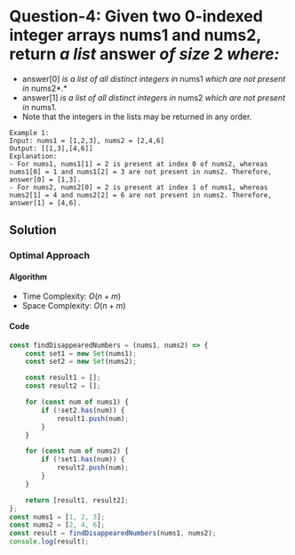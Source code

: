 # Question-4: Given two 0-indexed integer arrays nums1 and nums2, return *a list* answer *of size* 2 *where:*
- answer[0] *is a list of all distinct integers in* nums1 *which are not present in* nums2*.*
- answer[1] *is a list of all distinct integers in* nums2 *which are not present in* nums1.
- Note that the integers in the lists may be returned in any order.
```
Example 1:
Input: nums1 = [1,2,3], nums2 = [2,4,6]
Output: [[1,3],[4,6]]
Explanation:
- For nums1, nums1[1] = 2 is present at index 0 of nums2, whereas nums1[0] = 1 and nums1[2] = 3 are not present in nums2. Therefore, answer[0] = [1,3].
- For nums2, nums2[0] = 2 is present at index 1 of nums1, whereas nums2[1] = 4 and nums2[2] = 6 are not present in nums2. Therefore, answer[1] = [4,6].
```


## Solution


### Optimal Approach


#### Algorithm


- Time Complexity: $O(n+m)$
- Space Complexity: $O(n+m)$


#### Code


```javascript
const findDisappearedNumbers = (nums1, nums2) => {
    const set1 = new Set(nums1);
    const set2 = new Set(nums2);

    const result1 = [];
    const result2 = [];

    for (const num of nums1) {
        if (!set2.has(num)) {
            result1.push(num);
        }
    }

    for (const num of nums2) {
        if (!set1.has(num)) {
            result2.push(num);
        }
    }

    return [result1, result2];
};
const nums1 = [1, 2, 3];
const nums2 = [2, 4, 6];
const result = findDisappearedNumbers(nums1, nums2);
console.log(result);
```